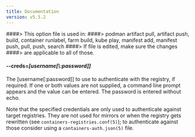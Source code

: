 ```yaml
---
title: Documentation
version: v5.5.2
---
```


####> This option file is used in:
####>   podman artifact pull, artifact push, build, container runlabel, farm build, kube play, manifest add, manifest push, pull, push, search
####> If file is edited, make sure the changes
####> are applicable to all of those.
#### **--creds**=*[username[\\:password]]*

The [username[:password]] to use to authenticate with the registry, if required.
If one or both values are not supplied, a command line prompt appears and the
value can be entered. The password is entered without echo.

Note that the specified credentials are only used to authenticate against
target registries.  They are not used for mirrors or when the registry gets
rewritten (see `containers-registries.conf(5)`); to authenticate against those
consider using a `containers-auth.json(5)` file.
